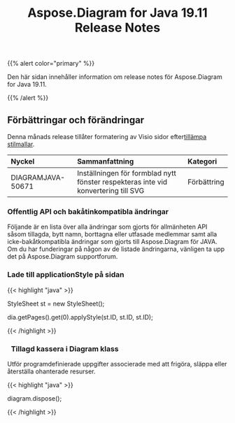 ﻿---
title: Aspose.Diagram for Java 19.11 Release Notes
type: docs
weight: 20
url: /sv/java/aspose-diagram-for-java-19-11-release-notes/
---
{{% alert color="primary" %}} 

Den här sidan innehåller information om release notes för Aspose.Diagram for Java 19.11.

{{% /alert %}} 
## **Förbättringar och förändringar**
Denna månads release tillåter formatering av Visio sidor efter[tillämpa stilmallar](/diagram/sv/java/format-visio-pages/).

|**Nyckel**|**Sammanfattning**|**Kategori**|
|:- |:- |:- |
|DIAGRAMJAVA-50671|Inställningen för formblad nytt fönster respekteras inte vid konvertering till SVG|Förbättring|
### **Offentlig API och bakåtinkompatibla ändringar**
Följande är en lista över alla ändringar som gjorts för allmänheten API såsom tillagda, bytt namn, borttagna eller utfasade medlemmar samt alla icke-bakåtkompatibla ändringar som gjorts till Aspose.Diagram för JAVA. Om du har funderingar på någon av de listade ändringarna, vänligen ta upp det på Aspose.Diagram supportforum.
### **Lade till applicationStyle på sidan**
{{< highlight "java" >}}

 StyleSheet st = new StyleSheet();

dia.getPages().get(0).applyStyle(st.ID, st.ID, st.ID);

{{< /highlight >}}
### ` `**Tillagd kassera i Diagram klass**
Utför programdefinierade uppgifter associerade med att frigöra, släppa eller återställa ohanterade resurser.

{{< highlight "java" >}}

 diagram.dispose();

{{< /highlight >}}
